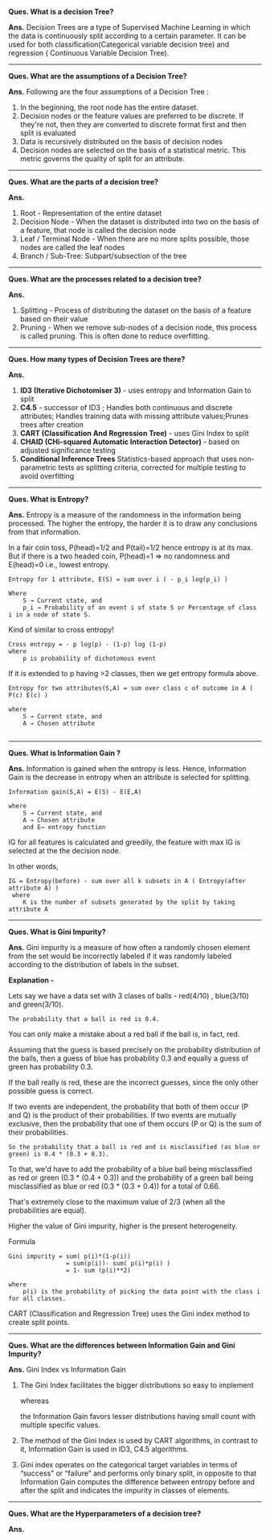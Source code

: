 **Ques. What is a decision Tree?**

**Ans.**
 Decision Trees are a type of Supervised Machine Learning in which the data is
  continuously split according to a certain parameter. 
  It can be used for both classification(Categorical variable decision tree) 
  and regression ( Continuous Variable Decision Tree).

---

**Ques. What are the assumptions of a Decision Tree?**

**Ans.** Following are the four assumptions of a Decision Tree :

1. In the beginning, the root node has the entire dataset.
2. Decision nodes or the feature values are preferred to be discrete. If they're not, then they are converted to discrete format first and then split is evaluated
3. Data is recursively distributed on the basis of decision nodes
4. Decision nodes are selected on the basis of a statistical metric. This metric governs the quality of split for an attribute.

---

**Ques. What are the parts of a decision tree?**

**Ans.** 
1. Root - Representation of the entire dataset
1. Decision Node - When the dataset is distributed into two on the basis of a feature, that node is called the decision node
1. Leaf / Terminal Node - When there are no more splits possible, those nodes are called the leaf nodes
1. Branch / Sub-Tree: Subpart/subsection of the tree 

---

**Ques. What are the processes related to a decision tree?**

**Ans.**
1. Splitting - Process of distributing the dataset on the basis of a feature based on their value
2. Pruning - When we remove sub-nodes of a decision node, this process is called pruning. This is often done to reduce overfitting. 

---

**Ques. How many types of Decision Trees are there?**

**Ans.**
1. **ID3 (Iterative Dichotomiser 3)** - uses entropy and Information Gain to split
1. **C4.5** - successor of ID3 ; Handles both continuous and discrete attributes; Handles training data with missing attribute values;Prunes trees after creation  
1. **CART (Classification And Regression Tree)** - uses Gini Index to split 
1. **CHAID (CHi-squared Automatic Interaction Detector)** - based on adjusted significance testing
1. **Conditional Inference Trees** Statistics-based approach that uses non-parametric tests as splitting criteria, corrected for multiple testing to avoid overfitting

---

**Ques. What is Entropy?**

**Ans.** Entropy is a measure of the randomness in the information being processed. 
The higher the entropy, the harder it is to draw any conclusions from that information. 

In a fair coin toss, P(head)=1/2 and P(tail)=1/2 hence entropy is at its max. But if there is a two headed coin,
P(head)=1 => no randomness and E(head)=0 i.e., lowest entropy.
```
Entropy for 1 attribute, E(S) = sum over i ( - p_i log(p_i) )

Where 
    S → Current state, and 
    p_i → Probability of an event i of state S or Percentage of class i in a node of state S.
```
Kind of similar to cross entropy!
```
Cross entropy = - p log(p) - (1-p) log (1-p)
where 
    p is probability of dichotomous event
```
If it is extended to p having >2 classes, then we get entropy formula above.
```
Entropy for two attributes(S,A) = sum over class c of outcome in A ( P(c) E(c) )

where 
    S → Current state, and
    A → Chosen attribute
    
```
---

**Ques. What is Information Gain ?**

**Ans.** Information is gained when the entropy is less. 
Hence, Information Gain is the decrease in entropy when an attribute is selected for splitting.
```
Information gain(S,A) = E(S) - E(E,A)

where
    S → Current state, and
    A → Chosen attribute
    and E→ entropy function 
```
IG for all features is calculated and greedily, the feature with max IG is selected at the the decision node.

In other words,

```
IG = Entropy(before) - sum over all k subsets in A ( Entropy(after attribute A) )
 where
    K is the number of subsets generated by the split by taking attribute A
```

---

**Ques. What is Gini Impurity?**

**Ans.** Gini impurity is a measure of how often a randomly chosen element from the set 
would be incorrectly labeled if it was randomly labeled according to the distribution of labels 
in the subset.

**Explanation -** 

Lets say we have a data set with 3 clases of balls -  red(4/10) , blue(3/10) and green(3/10).  
```
The probability that a ball is red is 0.4. 
```
You can only make a mistake about a red ball if the ball is, in fact, red.

Assuming that the guess is based precisely on the probability distribution of the balls,
 then a guess of blue has probability 0.3 and equally a guess of green has probability 0.3. 
 
If the ball really is red, these are the incorrect guesses, since the only other possible guess is correct.

If two events are independent, the probability that both of them occur (P and Q) is the product of their probabilities. If two events are mutually exclusive, then the probability that one of them occurs (P or Q) is the sum of their probabilities.
```
So the probability that a ball is red and is misclassified (as blue or green) is 0.4 * (0.3 + 0.3).
```
To that, we'd have to add the probability of a blue ball being misclassified as 
red or green (0.3 * (0.4 + 0.3)) and the probability of a green ball being 
misclassified as blue or red (0.3 * (0.3 + 0.4)) for a total of 0.66. 

That's extremely close to the maximum value of 2/3 (when all the probabilities are equal). 

Higher the value of Gini impurity, higher is the present heterogeneity. 

Formula
```
Gini impurity = sum( p(i)*(1-p(i))
                = sum(p(i))- sum( p(i)*p(i) )
                = 1- sum (p(i)**2) 

where
    p(i) is the probability of picking the data point with the class i for all classes.
```

CART (Classification and Regression Tree) uses the Gini index method to create split points.

---

**Ques. What are the differences between Information Gain and Gini Impurity?**

**Ans.** Gini Index vs Information Gain

1. The Gini Index facilitates the bigger distributions so easy to implement 
        
    whereas 
    
    the Information Gain favors lesser distributions having small count with multiple specific values.
    
1. The method of the Gini Index is used by CART algorithms, in contrast to it, 
 Information Gain is used in ID3, C4.5 algorithms.

1. Gini index operates on the categorical target variables in terms of “success” or “failure” 
 and performs only binary split, 
in opposite to that Information Gain computes the difference between entropy before and after the split and indicates the impurity in classes of elements. 

---
**Ques. What are the Hyperparameters of a decision tree?**

**Ans.**  